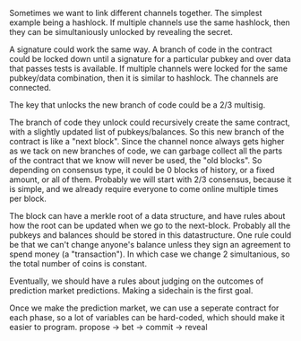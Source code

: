 Sometimes we want to link different channels together. The simplest example being a hashlock. If multiple channels use the same hashlock, then they can be simultaniously unlocked by revealing the secret.

A signature could work the same way. A branch of code in the contract could be locked down until a signature for a particular pubkey and over data that passes tests is available. If multiple channels were locked for the same pubkey/data combination, then it is similar to hashlock. The channels are connected.

The key that unlocks the new branch of code could be a 2/3 multisig.

The branch of code they unlock could recursively create the same contract, with a slightly updated list of pubkeys/balances. So this new branch of the contract is like a "next block". Since the channel nonce always gets higher as we tack on new branches of code, we can garbage collect all the parts of the contract that we know will never be used, the "old blocks".
So depending on consensus type, it could be 0 blocks of history, or a fixed amount, or all of them. Probably we will start with 2/3 consensus, because it is simple, and we already require everyone to come online multiple times per block.

The block can have a merkle root of a data structure, and have rules about how the root can be updated when we go to the next-block.
Probably all the pubkeys and balances should be stored in this datastructure. 
One rule could be that we can't change anyone's balance unless they sign an agreement to spend money (a "transaction"). In which case we change 2 simultanious, so the total number of coins is constant.

Eventually, we should have a rules about judging on the outcomes of prediction market predictions. Making a sidechain is the first goal.

Once we make the prediction market, we can use a seperate contract for each phase, so a lot of variables can be hard-coded, which should make it easier to program.
propose -> bet -> commit -> reveal